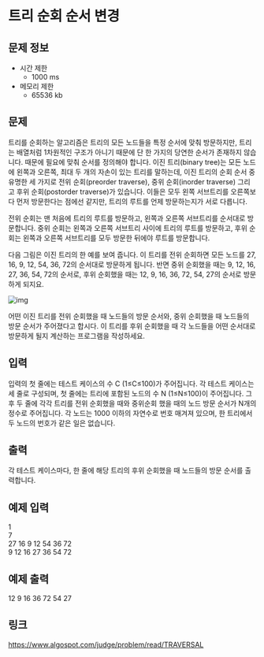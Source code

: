 # 트리 순회 순서 변경

## 문제 정보
* 시간 제한
	- 1000 ms
* 메모리 제한
	- 65536 kb


## 문제

트리를 순회하는 알고리즘은 트리의 모든 노드들을 특정 순서에 맞춰 방문하지만, 트리는 배열처럼 1차원적인 구조가 아니기 때문에 단 한 가지의 당연한 순서가 존재하지 않습니다. 때문에 필요에 맞춰 순서를 정의해야 합니다. 이진 트리(binary tree)는 모든 노드에 왼쪽과 오른쪽, 최대 두 개의 자손이 있는 트리를 말하는데, 이진 트리의 순회 순서 중 유명한 세 가지로 전위 순회(preorder traverse), 중위 순회(inorder traverse) 그리고 후위 순회(postorder traverse)가 있습니다. 이들은 모두 왼쪽 서브트리를 오른쪽보다 먼저 방문한다는 점에선 같지만, 트리의 루트를 언제 방문하는지가 서로 다릅니다.

전위 순회는 맨 처음에 트리의 루트를 방문하고, 왼쪽과 오른쪽 서브트리를 순서대로 방문합니다. 중위 순회는 왼쪽과 오른쪽 서브트리 사이에 트리의 루트를 방문하고, 후위 순회는 왼쪽과 오른쪽 서브트리를 모두 방문한 뒤에야 루트를 방문합니다.

다음 그림은 이진 트리의 한 예를 보여 줍니다. 이 트리를 전위 순회하면 모든 노드를 27, 16, 9, 12, 54, 36, 72의 순서대로 방문하게 됩니다. 반면 중위 순회했을 때는 9, 12, 16, 27, 36, 54, 72의 순서로, 후위 순회했을 때는 12, 9, 16, 36, 72, 54, 27의 순서로 방문하게 되지요.

![img](ttps://www.algospot.com/judge/problem/read/TRAVERSAL)


어떤 이진 트리를 전위 순회했을 때 노드들의 방문 순서와, 중위 순회했을 때 노드들의 방문 순서가 주어졌다고 합시다. 이 트리를 후위 순회했을 때 각 노드들을 어떤 순서대로 방문하게 될지 계산하는 프로그램을 작성하세요.


## 입력

입력의 첫 줄에는 테스트 케이스의 수 C (1≤C≤100)가 주어집니다. 각 테스트 케이스는 세 줄로 구성되며, 첫 줄에는 트리에 포함된 노드의 수 N (1≤N≤100)이 주어집니다. 그 후 두 줄에 각각 트리를 전위 순회했을 때와 중위순회 했을 때의 노드 방문 순서가 N개의 정수로 주어집니다. 각 노드는 1000 이하의 자연수로 번호 매겨져 있으며, 한 트리에서 두 노드의 번호가 같은 일은 없습니다.


## 출력

각 테스트 케이스마다, 한 줄에 해당 트리의 후위 순회했을 때 노드들의 방문 순서를 출력합니다.


## 예제 입력

1  
7  
27 16 9 12 54 36 72  
9 12 16 27 36 54 72  



## 예제 출력

12 9 16 36 72 54 27



## 링크 
https://www.algospot.com/judge/problem/read/TRAVERSAL
